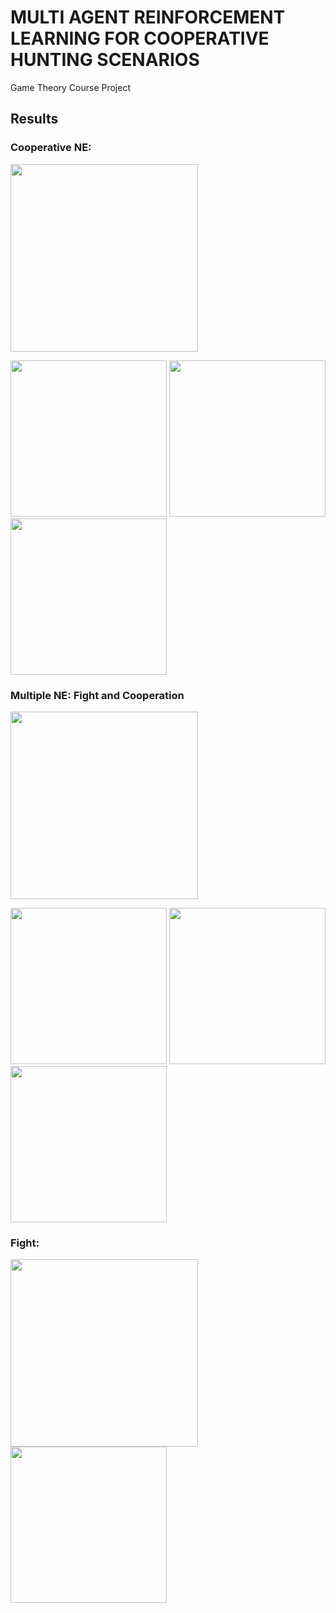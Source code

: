 # MULTI AGENT REINFORCEMENT LEARNING FOR COOPERATIVE HUNTING SCENARIOS
Game Theory Course Project

## Results

### Cooperative NE:

<img src=https://github.com/sudeepkatakol/MARL-CooperativeHunting/blob/master/Images/Cooperation.png width=300>

<p float="left">
<img src=https://github.com/sudeepkatakol/MARL-CooperativeHunting/blob/master/Images/Coop1/Cooperate1.gif width=250>
<img src=https://github.com/sudeepkatakol/MARL-CooperativeHunting/blob/master/Images/Coop2/Cooperate2.gif width=250>
<img src=https://github.com/sudeepkatakol/MARL-CooperativeHunting/blob/master/Images/Coop3/Cooperate3.gif width=250>
</p>

### Multiple NE: Fight and Cooperation

<img src=https://github.com/sudeepkatakol/MARL-CooperativeHunting/blob/master/Images/MultipleNE.png width=300>

<p float="left">
<img src=https://github.com/sudeepkatakol/MARL-CooperativeHunting/blob/master/Images/MultipleNE_Fight/MultipleFight1.gif width=250>
<img src=https://github.com/sudeepkatakol/MARL-CooperativeHunting/blob/master/Images/MultipleNE_Coop1/MultipleCoop1.gif width=250>
<img src=https://github.com/sudeepkatakol/MARL-CooperativeHunting/blob/master/Images/MultipleNE_Coop2/MultipleCoop2.gif width=250>
</p>

### Fight:
<img src=https://github.com/sudeepkatakol/MARL-CooperativeHunting/blob/master/Images/Fight.png width=300>

<img src=https://github.com/sudeepkatakol/MARL-CooperativeHunting/blob/master/Images/Fight/Fight1.gif width=250>
